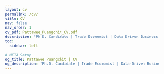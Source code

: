 ```yaml
---
layout: cv
permalink: /cv/
title: CV
nav: false
nav_order: 1
cv_pdf: Pattawee_Puangchit_CV.pdf
description: "Ph.D. Candidate | Trade Economist | Data-Driven Business Entrepreneur"
toc:
  sidebar: left
  
# META Setup
og_title: Pattawee Puangchit | CV
og_description: "Ph.D. Candidate | Trade Economist | Data-Driven Business Entrepreneur"
---
```

